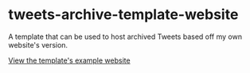 # tweets-archive-template-website
A template that can be used to host archived Tweets based off my own website's version.

[View the template's example website](./index.html)
